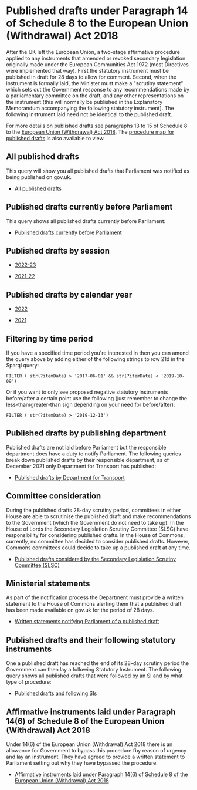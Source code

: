 # Published drafts under Paragraph 14 of Schedule 8 to the European Union (Withdrawal) Act 2018

After the UK left the European Union, a two-stage affirmative procedure applied to any instruments that amended or revoked secondary legislation originally made under the European Communities Act 1972 (most Directives were implemented that way). First the statutory instrument must be published in draft for 28 days to allow for comment. Second, when the instrument is formally laid, the Minister must make a "scrutiny statement" which sets out the Government response to any recommendations made by a parliamentary committee on the draft, and any other representations on the instrument (this will normally be published in the Explanatory Memorandum accompanying the following statutory instrument). The following instrument laid need not be identical to the published draft. 

For more details on published drafts see paragraphs 13 to 15 of Schedule 8 to the [European Union (Withdrawal) Act 2018](https://www.legislation.gov.uk/ukpga/2018/16/schedule/8/enacted). The [procedure map for published drafts](https://ukparliament.github.io/ontologies/procedure/maps/legislation/secondary/published-drafts-under-euwa/published-drafts-under-euwa.pdf) is also available to view. 

## All published drafts 

This query will show you all published drafts that Parliament was notified as being published on gov.uk. 

* [All published drafts](https://api.parliament.uk/s/99bbc14e) 

## Published drafts currently before Parliament

This query shows all published drafts currently before Parliament:

* [Published drafts currently before Parliament](https://api.parliament.uk/s/b6bfb0ca)

## Published drafts by session

* [2022-23](https://api.parliament.uk/s/f87d0353)

* [2021-22](https://api.parliament.uk/s/ad8c55b9)

## Published drafts by calendar year

* [2022](https://api.parliament.uk/s/57a1a5d5)

* [2021](https://api.parliament.uk/s/13c1d24c)

## Filtering by time period

If you have a specified time period you're interested in then you can amend the query above by adding either of the following strings to row 21d in the Sparql query:

    FILTER ( str(?itemDate) > '2017-06-01' && str(?itemDate) < '2019-10-09') 

Or if you want to only see proposed negative statutory instruments before/after a certain point use the following (just remember to change the less-than/greater-than sign depending on your need for before/after):

    FILTER ( str(?itemDate) > '2019-12-13')
	
## Published drafts by publishing department 

Published drafts are not laid before Parliament but the responsible department does have a duty to notify Parliament. The following queries break down published drafts by their responsible department, as of December 2021 only Department for Transport has published:

* [Published drafts by Department for Transport](https://api.parliament.uk/s/93a8a12f) 


## Committee consideration

During the published drafts 28-day scrutiny period, committees in either House are able to scrutinise the published draft and make recommendations to the Government (which the Government do not need to take up). In the House of Lords the Secondary Legislation Scrutiny Committee (SLSC) have responsibility for considering published drafts. In the House of Commons, currently, no committee has decided to consider published drafts. However, Commons committees could decide to take up a published draft at any time. 

* [Published drafts considered by the Secondary Legislation Scrutiny Committee (SLSC)](https://api.parliament.uk/s/8e64a568)


## Ministerial statements

As part of the notification process the Department must provide a written statement to the House of Commons alerting them that a published draft has been made available on gov.uk for the period of 28 days.

* [Written statements notifying Parliament of a published draft](https://api.parliament.uk/s/de12eb77)


## Published drafts and their following statutory instruments

One a published draft has reached the end of its 28-day scrutiny period the Government can then lay a following Statutory Instrument. The following query shows all published drafts that were followed by an SI and by what type of procedure:

* [Published drafts and following SIs](https://api.parliament.uk/s/e8afc695)

## Affirmative instruments laid under Paragraph 14(6) of Schedule 8 of the European Union (Withdrawal) Act 2018

 Under 14(6) of the European Union (Withdrawal) Act 2018 there is an allowance for Government to bypass this procedure fby reason of urgency and lay an instrument. They have agreed to provide a written statement to Parliament setting out why they have bypassed the procedure. 

* [Affirmative instruments laid under Paragraph 14(6) of Schedule 8 of the European Union (Withdrawal) Act 2018](https://api.parliament.uk/s/8326c906)



